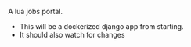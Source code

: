A lua jobs portal.

- This will be a dockerized django app from starting.
- It should also watch for changes